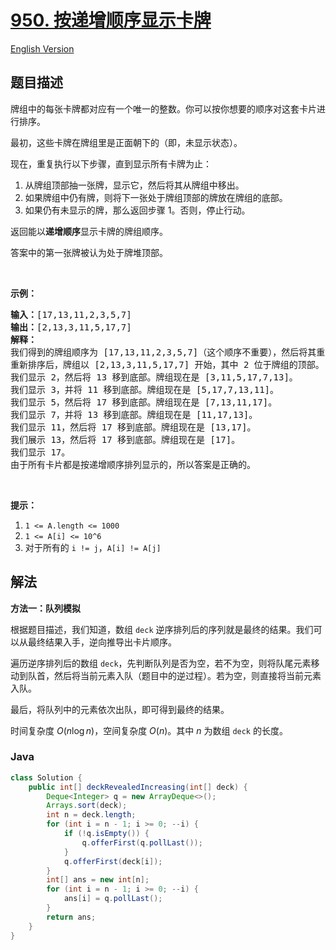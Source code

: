 # [950. 按递增顺序显示卡牌](https://leetcode.cn/problems/reveal-cards-in-increasing-order)

[English Version](/solution/0900-0999/0950.Reveal%20Cards%20In%20Increasing%20Order/README_EN.md)

## 题目描述

<p>牌组中的每张卡牌都对应有一个唯一的整数。你可以按你想要的顺序对这套卡片进行排序。</p>

<p>最初，这些卡牌在牌组里是正面朝下的（即，未显示状态）。</p>

<p>现在，重复执行以下步骤，直到显示所有卡牌为止：</p>

<ol>
	<li>从牌组顶部抽一张牌，显示它，然后将其从牌组中移出。</li>
	<li>如果牌组中仍有牌，则将下一张处于牌组顶部的牌放在牌组的底部。</li>
	<li>如果仍有未显示的牌，那么返回步骤 1。否则，停止行动。</li>
</ol>

<p>返回能以<strong>递增顺序</strong>显示卡牌的牌组顺序。</p>

<p>答案中的第一张牌被认为处于牌堆顶部。</p>

<p>&nbsp;</p>

<p><strong>示例：</strong></p>

<pre><strong>输入：</strong>[17,13,11,2,3,5,7]
<strong>输出：</strong>[2,13,3,11,5,17,7]
<strong>解释：
</strong>我们得到的牌组顺序为 [17,13,11,2,3,5,7]（这个顺序不重要），然后将其重新排序。
重新排序后，牌组以 [2,13,3,11,5,17,7] 开始，其中 2 位于牌组的顶部。
我们显示 2，然后将 13 移到底部。牌组现在是 [3,11,5,17,7,13]。
我们显示 3，并将 11 移到底部。牌组现在是 [5,17,7,13,11]。
我们显示 5，然后将 17 移到底部。牌组现在是 [7,13,11,17]。
我们显示 7，并将 13 移到底部。牌组现在是 [11,17,13]。
我们显示 11，然后将 17 移到底部。牌组现在是 [13,17]。
我们展示 13，然后将 17 移到底部。牌组现在是 [17]。
我们显示 17。
由于所有卡片都是按递增顺序排列显示的，所以答案是正确的。
</pre>

<p>&nbsp;</p>

<p><strong>提示：</strong></p>

<ol>
	<li><code>1 &lt;= A.length &lt;= 1000</code></li>
	<li><code>1 &lt;= A[i] &lt;= 10^6</code></li>
	<li>对于所有的&nbsp;<code>i != j</code>，<code>A[i] != A[j]</code></li>
</ol>

## 解法

**方法一：队列模拟**

根据题目描述，我们知道，数组 `deck` 逆序排列后的序列就是最终的结果。我们可以从最终结果入手，逆向推导出卡片顺序。

遍历逆序排列后的数组 `deck`，先判断队列是否为空，若不为空，则将队尾元素移动到队首，然后将当前元素入队（题目中的逆过程）。若为空，则直接将当前元素入队。

最后，将队列中的元素依次出队，即可得到最终的结果。

时间复杂度 $O(n\log n)$，空间复杂度 $O(n)$。其中 $n$ 为数组 `deck` 的长度。

### **Java**

```java
class Solution {
    public int[] deckRevealedIncreasing(int[] deck) {
        Deque<Integer> q = new ArrayDeque<>();
        Arrays.sort(deck);
        int n = deck.length;
        for (int i = n - 1; i >= 0; --i) {
            if (!q.isEmpty()) {
                q.offerFirst(q.pollLast());
            }
            q.offerFirst(deck[i]);
        }
        int[] ans = new int[n];
        for (int i = n - 1; i >= 0; --i) {
            ans[i] = q.pollLast();
        }
        return ans;
    }
}
```
